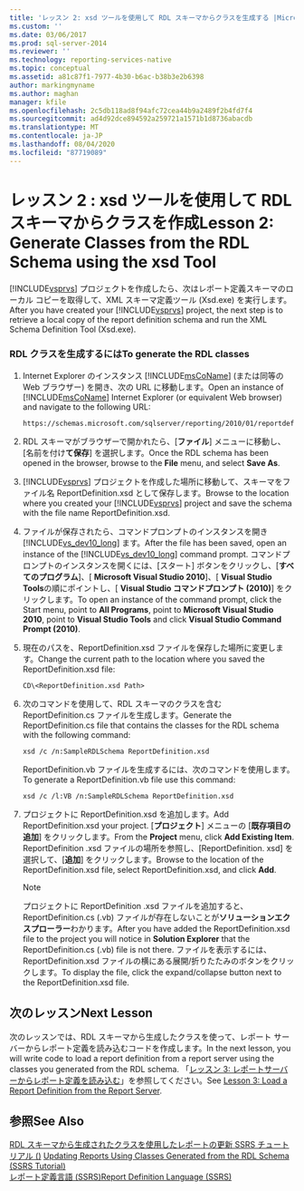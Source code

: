 ```yaml
---
title: 'レッスン 2: xsd ツールを使用して RDL スキーマからクラスを生成する |Microsoft Docs'
ms.custom: ''
ms.date: 03/06/2017
ms.prod: sql-server-2014
ms.reviewer: ''
ms.technology: reporting-services-native
ms.topic: conceptual
ms.assetid: a81c87f1-7977-4b30-b6ac-b38b3e2b6398
author: markingmyname
ms.author: maghan
manager: kfile
ms.openlocfilehash: 2c5db118ad8f94afc72cea44b9a2489f2b4fd7f4
ms.sourcegitcommit: ad4d92dce894592a259721a1571b1d8736abacdb
ms.translationtype: MT
ms.contentlocale: ja-JP
ms.lasthandoff: 08/04/2020
ms.locfileid: "87719089"
---
```

# <a name="lesson-2-generate-classes-from-the-rdl-schema-using-the-xsd-tool"></a><span data-ttu-id="ba7c4-102">レッスン 2 : xsd ツールを使用して RDL スキーマからクラスを作成</span><span class="sxs-lookup"><span data-stu-id="ba7c4-102">Lesson 2: Generate Classes from the RDL Schema using the xsd Tool</span></span>
  <span data-ttu-id="ba7c4-103">[!INCLUDE[vsprvs](../includes/vsprvs-md.md)] プロジェクトを作成したら、次はレポート定義スキーマのローカル コピーを取得して、XML スキーマ定義ツール (Xsd.exe) を実行します。</span><span class="sxs-lookup"><span data-stu-id="ba7c4-103">After you have created your [!INCLUDE[vsprvs](../includes/vsprvs-md.md)] project, the next step is to retrieve a local copy of the report definition schema and run the XML Schema Definition Tool (Xsd.exe).</span></span>  
  
### <a name="to-generate-the-rdl-classes"></a><span data-ttu-id="ba7c4-104">RDL クラスを生成するには</span><span class="sxs-lookup"><span data-stu-id="ba7c4-104">To generate the RDL classes</span></span>  
  
1.  <span data-ttu-id="ba7c4-105">Internet Explorer のインスタンス [!INCLUDE[msCoName](../includes/msconame-md.md)] (または同等の Web ブラウザー) を開き、次の URL に移動します。</span><span class="sxs-lookup"><span data-stu-id="ba7c4-105">Open an instance of [!INCLUDE[msCoName](../includes/msconame-md.md)] Internet Explorer (or equivalent Web browser) and navigate to the following URL:</span></span>  
  
    ```  
    https://schemas.microsoft.com/sqlserver/reporting/2010/01/reportdefinition/ReportDefinition.xsd  
    ```  
  
2.  <span data-ttu-id="ba7c4-106">RDL スキーマがブラウザーで開かれたら、[**ファイル**] メニューに移動し、[名前を付け**て保存**] を選択します。</span><span class="sxs-lookup"><span data-stu-id="ba7c4-106">Once the RDL schema has been opened in the browser, browse to the **File** menu, and select **Save As**.</span></span>  
  
3.  <span data-ttu-id="ba7c4-107">[!INCLUDE[vsprvs](../includes/vsprvs-md.md)] プロジェクトを作成した場所に移動して、スキーマをファイル名 ReportDefinition.xsd として保存します。</span><span class="sxs-lookup"><span data-stu-id="ba7c4-107">Browse to the location where you created your [!INCLUDE[vsprvs](../includes/vsprvs-md.md)] project and save the schema with the file name ReportDefinition.xsd.</span></span>  
  
4.  <span data-ttu-id="ba7c4-108">ファイルが保存されたら、コマンドプロンプトのインスタンスを開き [!INCLUDE[vs_dev10_long](../includes/vs-dev10-long-md.md)] ます。</span><span class="sxs-lookup"><span data-stu-id="ba7c4-108">After the file has been saved, open an instance of the [!INCLUDE[vs_dev10_long](../includes/vs-dev10-long-md.md)] command prompt.</span></span> <span data-ttu-id="ba7c4-109">コマンドプロンプトのインスタンスを開くには、[スタート] ボタンをクリックし、[**すべてのプログラム**]、[ **Microsoft Visual Studio 2010**]、[ **Visual Studio Tools**の順にポイントし、[ **Visual Studio コマンドプロンプト (2010)**] をクリックします。</span><span class="sxs-lookup"><span data-stu-id="ba7c4-109">To open an instance of the command prompt, click the Start menu, point to **All Programs**, point to **Microsoft Visual Studio 2010**, point to **Visual Studio Tools** and click **Visual Studio Command Prompt (2010)**.</span></span>  
  
5.  <span data-ttu-id="ba7c4-110">現在のパスを、ReportDefinition.xsd ファイルを保存した場所に変更します。</span><span class="sxs-lookup"><span data-stu-id="ba7c4-110">Change the current path to the location where you saved the ReportDefinition.xsd file:</span></span>  
  
     `CD\<ReportDefinition.xsd Path>`  
  
6.  <span data-ttu-id="ba7c4-111">次のコマンドを使用して、RDL スキーマのクラスを含む ReportDefinition.cs ファイルを生成します。</span><span class="sxs-lookup"><span data-stu-id="ba7c4-111">Generate the ReportDefinition.cs file that contains the classes for the RDL schema with the following command:</span></span>  
  
     `xsd /c /n:SampleRDLSchema ReportDefinition.xsd`  
  
     <span data-ttu-id="ba7c4-112">ReportDefinition.vb ファイルを生成するには、次のコマンドを使用します。</span><span class="sxs-lookup"><span data-stu-id="ba7c4-112">To generate a ReportDefinition.vb file use this command:</span></span>  
  
     `xsd /c /l:VB /n:SampleRDLSchema ReportDefinition.xsd`  
  
7.  <span data-ttu-id="ba7c4-113">プロジェクトに ReportDefinition.xsd を追加します。</span><span class="sxs-lookup"><span data-stu-id="ba7c4-113">Add ReportDefinition.xsd your project.</span></span> <span data-ttu-id="ba7c4-114">[**プロジェクト**] メニューの [**既存項目の追加**] をクリックします。</span><span class="sxs-lookup"><span data-stu-id="ba7c4-114">From the **Project** menu, click **Add Existing Item**.</span></span> <span data-ttu-id="ba7c4-115">ReportDefinition .xsd ファイルの場所を参照し、[ReportDefinition. xsd] を選択して、[**追加**] をクリックします。</span><span class="sxs-lookup"><span data-stu-id="ba7c4-115">Browse to the location of the ReportDefinition.xsd file, select ReportDefinition.xsd, and click **Add**.</span></span>  
  
    > [!NOTE]  
    >  <span data-ttu-id="ba7c4-116">プロジェクトに ReportDefinition .xsd ファイルを追加すると、ReportDefinition.cs (.vb) ファイルが存在しないことが**ソリューションエクスプローラー**わかります。</span><span class="sxs-lookup"><span data-stu-id="ba7c4-116">After you have added the ReportDefinition.xsd file to the project you will notice in **Solution Explorer** that the ReportDefinition.cs (.vb) file is not there.</span></span> <span data-ttu-id="ba7c4-117">ファイルを表示するには、ReportDefinition.xsd ファイルの横にある展開/折りたたみのボタンをクリックします。</span><span class="sxs-lookup"><span data-stu-id="ba7c4-117">To display the file, click the expand/collapse button next to the ReportDefinition.xsd file.</span></span>  
  
## <a name="next-lesson"></a><span data-ttu-id="ba7c4-118">次のレッスン</span><span class="sxs-lookup"><span data-stu-id="ba7c4-118">Next Lesson</span></span>  
 <span data-ttu-id="ba7c4-119">次のレッスンでは、RDL スキーマから生成したクラスを使って、レポート サーバーからレポート定義を読み込むコードを作成します。</span><span class="sxs-lookup"><span data-stu-id="ba7c4-119">In the next lesson, you will write code to load a report definition from a report server using the classes you generated from the RDL schema.</span></span> <span data-ttu-id="ba7c4-120">「[レッスン 3: レポートサーバーからレポート定義を読み込む](../../2014/tutorials/lesson-3-load-a-report-definition-from-the-report-server.md)」を参照してください。</span><span class="sxs-lookup"><span data-stu-id="ba7c4-120">See [Lesson 3: Load a Report Definition from the Report Server](../../2014/tutorials/lesson-3-load-a-report-definition-from-the-report-server.md).</span></span>  
  
## <a name="see-also"></a><span data-ttu-id="ba7c4-121">参照</span><span class="sxs-lookup"><span data-stu-id="ba7c4-121">See Also</span></span>  
 <span data-ttu-id="ba7c4-122">[RDL スキーマから生成されたクラスを使用したレポートの更新 SSRS チュートリアル &#40;&#41;](../../2014/tutorials/updating-reports-using-classes-generated-from-the-rdl-schema-ssrs-tutorial.md) </span><span class="sxs-lookup"><span data-stu-id="ba7c4-122">[Updating Reports Using Classes Generated from the RDL Schema &#40;SSRS Tutorial&#41;](../../2014/tutorials/updating-reports-using-classes-generated-from-the-rdl-schema-ssrs-tutorial.md) </span></span>  
 [<span data-ttu-id="ba7c4-123">レポート定義言語 &#40;SSRS&#41;</span><span class="sxs-lookup"><span data-stu-id="ba7c4-123">Report Definition Language &#40;SSRS&#41;</span></span>](../reporting-services/reports/report-definition-language-ssrs.md)  
  
  
